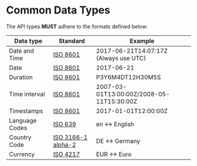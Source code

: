 # Common Data Types

The API types **MUST** adhere to the formats defined below:

| Data type      | Standard                                                                 | Example                                   |
| -------------- | ------------------------------------------------------------------------ | ----------------------------------------- |
| Date and Time  | [ISO 8601](https://en.wikipedia.org/wiki/ISO\_8601)                      | 2017-06-21T14:07:17Z (Always use UTC)     |
| Date           |  [ISO 8601](https://en.wikipedia.org/wiki/ISO\_8601)                     | 2017-06-21                                |
| Duration       | [ISO 8601](https://en.wikipedia.org/wiki/ISO\_8601)                      | P3Y6M4DT12H30M5S                          |
| Time interval  | [ISO 8601](https://en.wikipedia.org/wiki/ISO\_8601)                      | 2007-03-01T13:00:00Z/2008-05-11T15:30:00Z |
| Timestamps     | [ISO 8601](https://en.wikipedia.org/wiki/ISO\_8601)                      | 2017-01-01T12:00:00Z                      |
| Language Codes |  [ISO 639](https://en.wikipedia.org/wiki/List\_of\_ISO\_639-1\_codes)    | en <-> English                            |
| Country Code   | [ISO 3166-1 alpha-2](https://en.wikipedia.org/wiki/ISO\_3166-1\_alpha-2) |  DE <-> Germany                           |
| Currency       | [ISO 4217](https://en.wikipedia.org/wiki/ISO\_4217)                      |  EUR <-> Euro                             |
